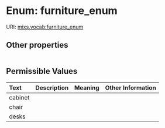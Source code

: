 
# Enum: furniture_enum




URI: [mixs.vocab:furniture_enum](https://w3id.org/mixs/vocab/furniture_enum)


## Other properties

|  |  |  |
| --- | --- | --- |

## Permissible Values

| Text | Description | Meaning | Other Information |
| :--- | :---: | :---: | ---: |
| cabinet |  |  |  |
| chair |  |  |  |
| desks |  |  |  |

